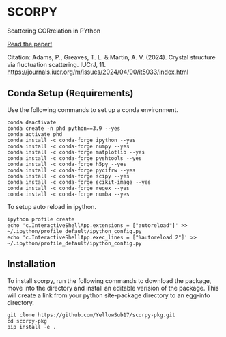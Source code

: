 # SCORPY


Scattering CORrelation in PYthon 

[Read the paper!](https://journals.iucr.org/m/issues/2024/04/00/it5033/index.html)

Citation:
    Adams, P., Greaves, T. L. & Martin, A. V. (2024). Crystal structure via fluctuation scattering. IUCrJ, 11.
    https://journals.iucr.org/m/issues/2024/04/00/it5033/index.html



## Conda Setup (Requirements)

Use the following commands to set up a conda environment.

    conda deactivate
    conda create -n phd python==3.9 --yes
    conda activate phd
    conda install -c conda-forge ipython --yes
    conda install -c conda-forge numpy --yes
    conda install -c conda-forge matplotlib --yes
    conda install -c conda-forge pyshtools --yes
    conda install -c conda-forge h5py --yes
    conda install -c conda-forge pycifrw --yes
    conda install -c conda-forge scipy --yes
    conda install -c conda-forge scikit-image --yes
    conda install -c conda-forge regex --yes
    conda install -c conda-forge numba --yes

To setup auto reload in ipython.

    ipython profile create
    echo 'c.InteractiveShellApp.extensions = ["autoreload"]' >> ~/.ipython/profile_default/ipython_config.py
    echo 'c.InteractiveShellApp.exec_lines = ["%autoreload 2"]' >> ~/.ipython/profile_default/ipython_config.py

    
## Installation 

To install scorpy, run the following commands to download the package, move into the directory and install an editable verision of the package.
This will create a link from your python site-package directory to an egg-info directory.

    git clone https://github.com/YellowSub17/scorpy-pkg.git
    cd scorpy-pkg
    pip install -e .





